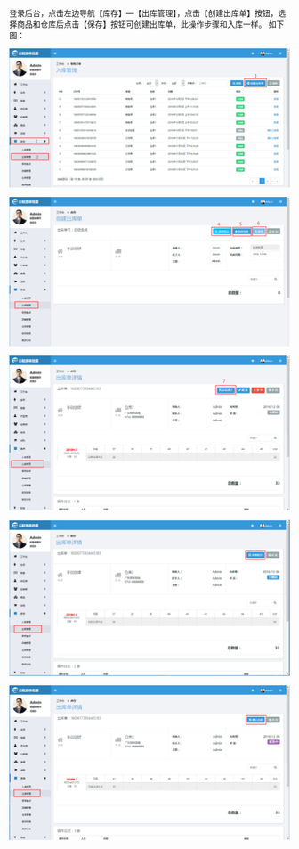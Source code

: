 登录后台，点击左边导航【库存】—【出库管理】，点击【创建出库单】按钮，选择商品和仓库后点击【保存】按钮可创建出库单，此操作步骤和入库一样。 如下图：

![](/assets/创建出库单.png)

![](/assets/创建出库单1.png)

![](/assets/创建出库单2.png)

![](/assets/准备配货.png)

![](/assets/确认出库.png)

